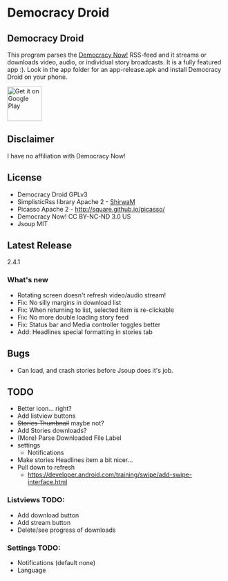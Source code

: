 Democracy Droid
===============

## Democracy Droid
This program parses the [Democracy Now!](http://democracynow.org) RSS-feed and it streams or downloads video, audio, or individual story broadcasts. It is a fully featured app :). Look in the app folder for an app-release.apk and install Democracy Droid on your phone.

[<img src="https://play.google.com/intl/en_us/badges/images/generic/en_badge_web_generic.png"
      alt="Get it on Google Play"
      height="80">](https://play.google.com/store/apps/details?id=com.workingagenda.democracydroid)
      
## Disclaimer
I have no affiliation with Democracy Now!

## License
- Democracy Droid GPLv3
- SimplisticRss library Apache 2 - [ShirwaM](https://github.com/ShirwaM/Simplistic-RSS)
- Picasso Apache 2 - http://square.github.io/picasso/
- Democracy Now! CC BY-NC-ND 3.0 US
- Jsoup MIT

## Latest Release
2.4.1

### What's new
- Rotating screen doesn't refresh video/audio stream!
- Fix: No silly margins in download list
- Fix: When returning to list, selected item is re-clickable
- Fix: No more double loading story feed
- Fix: Status bar and Media controller toggles better
- Add: Headlines special formatting in stories tab

## Bugs
- Can load, and crash stories before Jsoup does it's job.

## TODO
- Better icon... right?
- Add listview buttons
- ~~Stories Thumbnail~~ maybe not?
- Add Stories downloads?
- (More) Parse Downloaded File Label
- settings
   - Notifications
- Make stories Headlines item a bit nicer...
- Pull down to refresh
	- https://developer.android.com/training/swipe/add-swipe-interface.html

### Listviews TODO:
- Add download button
- Add stream button
- Delete/see progress of downloads

### Settings TODO:
- Notifications (default none)
- Language
